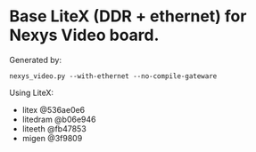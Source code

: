 # Base LiteX (DDR + ethernet) for Nexys Video board.

Generated by:
```
nexys_video.py --with-ethernet --no-compile-gateware
```

Using LiteX:
- litex @536ae0e6
- litedram @b06e946
- liteeth @fb47853
- migen @3f9809
